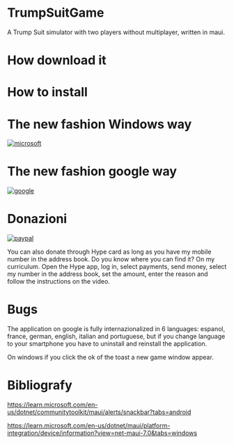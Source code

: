 # TrumpSuitGame
A Trump Suit simulator with two players without multiplayer, written in maui.

# How download it

# How to install

# The new fashion Windows way

[![microsoft](https://get.microsoft.com/images/en-us%20dark.svg)](https://www.microsoft.com/store/apps/9N5D3NGL0S37)

# The new fashion google way

[![google](https://play.google.com/intl/en_us/badges/static/images/badges/en_badge_web_generic.png)](https://play.google.com/store/apps/details?id=org.altervista.numerone.trumpsuitgame&hl=en)

# Donazioni

[![paypal](https://www.paypalobjects.com/en_US/EN/i/btn/btn_donateCC_LG.gif)](https://www.paypal.com/cgi-bin/webscr?cmd=_s-xclick&hosted_button_id=H4ZHTFRCETWXG)

You can also donate through Hype card as long as you have my mobile number in the address book. Do you know where you can find it? On my curriculum.
Open the Hype app, log in, select payments, send money, select my number in the address book, set the amount, enter the reason and follow the instructions on the video.

# Bugs

The application on google is fully internazionalized in 6 languages: espanol, france, german, english, italian and portuguese, but if you change language to your smartphone you have to uninstall and reinstall the application.

On windows if you click the ok of the toast a new game window appear.

# Bibliografy
https://learn.microsoft.com/en-us/dotnet/communitytoolkit/maui/alerts/snackbar?tabs=android

https://learn.microsoft.com/en-us/dotnet/maui/platform-integration/device/information?view=net-maui-7.0&tabs=windows
